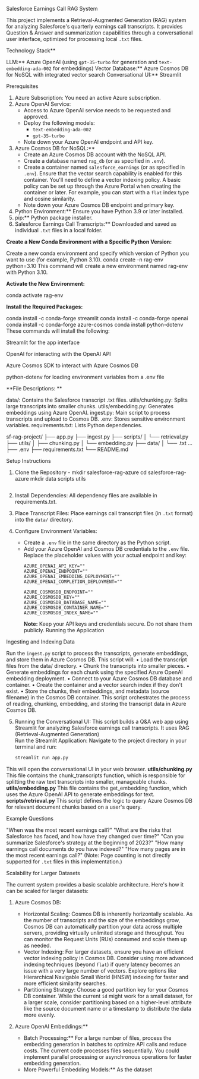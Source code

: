 Salesforce Earnings Call RAG System

This project implements a Retrieval-Augmented Generation (RAG) system for analyzing Salesforce's quarterly earnings call transcripts. 
It provides Question & Answer and summarization capabilities through a conversational user interface, optimized for processing local `.txt` files.

Technology Stack**

LLM:** Azure OpenAI (using `gpt-35-turbo` for generation and `text-embedding-ada-002` for embeddings)
Vector Database:** Azure Cosmos DB for NoSQL with integrated vector search
Conversational UI:** Streamlit

Prerequisites

1.  Azure Subscription: You need an active Azure subscription.
2.  Azure OpenAI Service:
    * Access to Azure OpenAI service needs to be requested and approved.
    * Deploy the following models:
        * `text-embedding-ada-002`
        * `gpt-35-turbo`
    * Note down your Azure OpenAI endpoint and API key.
3.  Azure Cosmos DB for NoSQL:**
    * Create an Azure Cosmos DB account with the NoSQL API.
    * Create a database named `rag_db` (or as specified in `.env`).
    * Create a container named `salesforce_earnings` (or as specified in `.env`). Ensure that the vector search capability is enabled for this container. You'll need to define a vector indexing policy. A basic policy can be set up through the Azure Portal when creating the container or later. For example, you can start with a `flat` index type and cosine similarity.
    * Note down your Azure Cosmos DB endpoint and primary key.
4.  Python Environment:** Ensure you have Python 3.9 or later installed.
5.  pip:** Python package installer.
6.  Salesforce Earnings Call Transcripts:** Downloaded and saved as individual `.txt` files in a local folder.

**Create a New Conda Environment with a Specific Python Version:**

Create a new conda environment and specify which version of Python you want to use (for example, Python 3.10).
conda create -n rag-env python=3.10
This command will create a new environment named rag-env with Python 3.10.


**Activate the New Environment:**

conda activate rag-env

**Install the Required Packages:**

conda install -c conda-forge streamlit
conda install -c conda-forge openai
conda install -c conda-forge azure-cosmos
conda install python-dotenv
These commands will install the following:

Streamlit for the app interface

OpenAI for interacting with the OpenAI API

Azure Cosmos SDK to interact with Azure Cosmos DB

python-dotenv for loading environment variables from a .env file

**File Descriptions: **

data/: Contains the Salesforce transcript .txt files.
utils/chunking.py: Splits large transcripts into smaller chunks.
utils/embedding.py: Generates embeddings using Azure OpenAI.
ingest.py: Main script to process transcripts and upload to Cosmos DB.
.env: Stores sensitive environment variables.
requirements.txt: Lists Python dependencies.

sf-rag-project/
├── app.py
├── ingest.py
├── scripts/
│   └── retrieval.py
├── utils/
│   ├── chunking.py
│   └── embedding.py
├── data/
│   └── .txt ...
├── .env
├── requirements.txt
└── README.md

Setup Instructions

1.  Clone the Repository -   mkdir salesforce-rag-azure
    cd salesforce-rag-azure
    mkdir data scripts utils
    ```
2.  Install Dependencies:
       All dependency files are available in requirements.txt.
    
3.  Place Transcript Files: Place earnings call transcript files (in `.txt` format) into the `data/` directory. 

    
4.  Configure Environment Variables:
    * Create a `.env` file in the same directory as the Python script.
    * Add your Azure OpenAI and Cosmos DB credentials to the `.env` file. Replace the placeholder values with your actual endpoint and key:
        ```
        AZURE_OPENAI_API_KEY=""
        AZURE_OPENAI_ENDPOINT=""
        AZURE_OPENAI_EMBEDDING_DEPLOYMENT=""
        AZURE_OPENAI_COMPLETION_DEPLOYMENT=""

        AZURE_COSMOSDB_ENDPOINT=""
        AZURE_COSMOSDB_KEY=""
        AZURE_COSMOSDB_DATABASE_NAME=""
        AZURE_COSMOSDB_CONTAINER_NAME=""
        AZURE_COSMOSDB_INDEX_NAME="" 
        ```
        **Note:** Keep your API keys and credentials secure. Do not share them publicly.
Running the Application

Ingesting and Indexing Data

Run the `ingest.py` script to process the transcripts, generate embeddings, and store them in Azure Cosmos DB.
This script will:
	•	Load the transcript files from the data/ directory.
	•	Chunk the transcripts into smaller pieces.
	•	Generate embeddings for each chunk using the specified Azure OpenAI embedding deployment.
	•	Connect to your Azure Cosmos DB database and container.
	•	Create the container and a vector search index if they don't exist.
	•	Store the chunks, their embeddings, and metadata (source filename) in the Cosmos DB container.
 This script orchestrates the process of reading, chunking, embedding, and storing the transcript data in Azure Cosmos DB.

5.  Running the Conversational UI:
    This script builds a Q&A web app using Streamlit for analyzing Salesforce earnings call transcripts. It uses RAG (Retrieval-Augmented Generation)	
    Run the Streamlit Application: Navigate to the project directory in your terminal and run:
    ```bash
    streamlit run app.py
    ```
 This will open the conversational UI in your web browser.
 **utils/chunking.py**
 This file contains the chunk_transcripts function, which is responsible for splitting the raw text transcripts into smaller, manageable chunks.
 **utils/embedding.py**
 This file contains the get_embedding function, which uses the Azure OpenAI API to generate embeddings for text.
 **scripts/retrieval.py**
 This script defines the logic to query Azure Cosmos DB for relevant document chunks based on a user's query.
 
 Example Questions

"When was the most recent earnings call?"
"What are the risks that Salesforce has faced, and how have they changed over time?"
"Can you summarize Salesforce's strategy at the beginning of 2023?"
"How many earnings call documents do you have indexed?"
"How many pages are in the most recent earnings call?" (Note: Page counting is not directly supported for `.txt` files in this implementation.)

Scalability for Larger Datasets

The current system provides a basic scalable architecture. Here's how it can be scaled for larger datasets:

1.  Azure Cosmos DB:
    * Horizontal Scaling: Cosmos DB is inherently horizontally scalable. As the number of transcripts and the size of the embeddings grow, Cosmos DB can automatically partition your data across multiple servers, providing virtually unlimited storage and throughput. You can monitor the Request Units (RUs) consumed and scale them up as needed.
    * Vector Indexing: For larger datasets, ensure you have an efficient vector indexing policy in Cosmos DB. Consider using more advanced indexing techniques (beyond `flat`) if query latency becomes an issue with a very large number of vectors. Explore options like Hierarchical Navigable Small World (HNSW) indexing for faster and more efficient similarity searches.
    * Partitioning Strategy: Choose a good partition key for your Cosmos DB container. While the current `id` might work for a small dataset, for a larger scale, consider partitioning based on a higher-level attribute like the source document name or a timestamp to distribute the data more evenly.

2.  Azure OpenAI Embeddings:**
    * Batch Processing:** For a large number of files, process the embedding generation in batches to optimize API calls and reduce costs. The current code processes files sequentially. You could implement parallel processing or asynchronous operations for faster embedding generation.
    * More Powerful Embedding Models:** As the dataset


